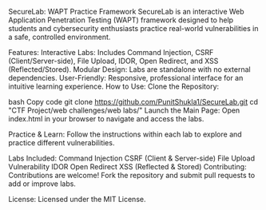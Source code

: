 SecureLab: WAPT Practice Framework
SecureLab is an interactive Web Application Penetration Testing (WAPT) framework designed to help students and cybersecurity enthusiasts practice real-world vulnerabilities in a safe, controlled environment.

Features:
Interactive Labs: Includes Command Injection, CSRF (Client/Server-side), File Upload, IDOR, Open Redirect, and XSS (Reflected/Stored).
Modular Design: Labs are standalone with no external dependencies.
User-Friendly: Responsive, professional interface for an intuitive learning experience.
How to Use:
Clone the Repository:

bash
Copy code
git clone https://github.com/PunitShukla1/SecureLab.git
cd "CTF Project/web challenges/web labs/"
Launch the Main Page: Open index.html in your browser to navigate and access the labs.

Practice & Learn: Follow the instructions within each lab to explore and practice different vulnerabilities.

Labs Included:
Command Injection
CSRF (Client & Server-side)
File Upload Vulnerability
IDOR
Open Redirect
XSS (Reflected & Stored)
Contributing:
Contributions are welcome! Fork the repository and submit pull requests to add or improve labs.

License:
Licensed under the MIT License.
